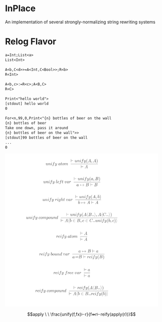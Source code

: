 # InPlace
An implementation of several strongly-normalizing string rewriting systems

# Relog Flavor

```relog
a=Int;List<a>
List<Int>

A<b,C<d>>=A<Int,C<Bool>>;R<b>
R<Int>

A<b,c>:=R<c>;A<B,C>
R<C>

Print<"hello world">
[stdout] hello world
0

For<n,99,0,Print<"{n} bottles of beer on the wall
{n} bottles of beer
Take one down, pass it around
{n} bottles of beer on the wall">>
[stdout]99 bottles of beer on the wall
...
0
```

![Reduction](https://github.com/andrew-johnson-4/InPlace/blob/main/unifyreify.png)

$$apply \ \ \frac{unify(f,fx)⊢r}{f⇻r⊢reify(apply(r))}$$
